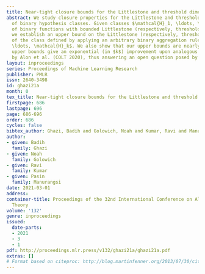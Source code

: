 ```yaml
---
title: Near-tight closure bounds for the Littlestone and threshold dimensions
abstract: We study closure properties for the Littlestone and threshold dimensions
  of binary hypothesis classes. Given classes $\mathcal{H}_1, \ldots, \mathcal{H}_k$
  of binary functions with bounded Littlestone (respectively, threshold) dimension,
  we establish an upper bound on the Littlestone (respectively, threshold) dimension
  of the class defined by applying an arbitrary binary aggregation rule to $\mathcal{H}_1,
  \ldots, \mathcal{H}_k$. We also show that our upper bounds are nearly tight. Our
  upper bounds give an exponential (in $k$) improvement upon analogous bounds shown
  by Alon et al. (COLT 2020), thus answering an open question posed by their work.
layout: inproceedings
series: Proceedings of Machine Learning Research
publisher: PMLR
issn: 2640-3498
id: ghazi21a
month: 0
tex_title: Near-tight closure bounds for the Littlestone and threshold dimensions
firstpage: 686
lastpage: 696
page: 686-696
order: 686
cycles: false
bibtex_author: Ghazi, Badih and Golowich, Noah and Kumar, Ravi and Manurangsi, Pasin
author:
- given: Badih
  family: Ghazi
- given: Noah
  family: Golowich
- given: Ravi
  family: Kumar
- given: Pasin
  family: Manurangsi
date: 2021-03-01
address: 
container-title: Proceedings of the 32nd International Conference on Algorithmic Learning
  Theory
volume: '132'
genre: inproceedings
issued:
  date-parts:
  - 2021
  - 3
  - 1
pdf: http://proceedings.mlr.press/v132/ghazi21a/ghazi21a.pdf
extras: []
# Format based on citeproc: http://blog.martinfenner.org/2013/07/30/citeproc-yaml-for-bibliographies/
---
```

